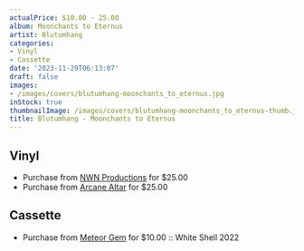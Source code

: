 ```yaml
---
actualPrice: $10.00 - 25.00
album: Moonchants to Eternus
artist: Blutumhang
categories:
- Vinyl
- Cassette
date: '2023-11-29T06:13:07'
draft: false
images:
- /images/covers/blutumhang-moonchants_to_eternus.jpg
inStock: true
thumbnailImage: /images/covers/blutumhang-moonchants_to_eternus-thumb.jpg
title: Blutumhang - Moonchants to Eternus
---
```


## Vinyl
* Purchase from [NWN Productions](http://shop.nwnprod.com/index.php?route=product/product&path=75&product_id=27305&sort=pd.name&order=ASC) for $25.00
* Purchase from [Arcane Altar](https://arcanealtar.bigcartel.com/product/blutumhang-moonchants-to-eternus-12-lp) for $25.00
## Cassette
* Purchase from [Meteor Gem](https://meteor-gem.com/products/used-blutumhang-moonchants-to-eternus-cassette) for $10.00 :: White Shell 2022
